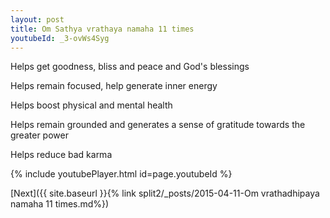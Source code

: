 ```yaml
---
layout: post
title: Om Sathya vrathaya namaha 11 times
youtubeId: _3-ovWs4Syg
---
```

 
 
Helps get goodness, bliss and peace and God's blessings
 
Helps remain focused, help generate inner energy 
 
Helps boost physical and mental health 
 
Helps remain grounded and generates a sense of gratitude towards the greater power 
 
Helps reduce bad karma
 
 
 
 


{% include youtubePlayer.html id=page.youtubeId %}
 
[Next]({{ site.baseurl }}{% link  split2/_posts/2015-04-11-Om vrathadhipaya namaha 11 times.md%})
 
